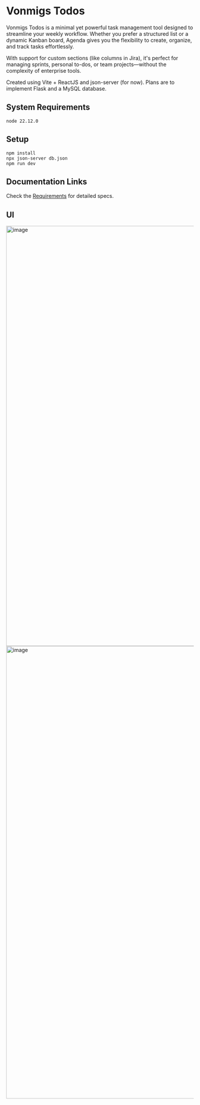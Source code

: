 # Vonmigs Todos
Vonmigs Todos is a minimal yet powerful task management tool designed to streamline your weekly workflow. Whether you prefer a structured list or a dynamic Kanban board, Agenda gives you the flexibility to create, organize, and track tasks effortlessly.

With support for custom sections (like columns in Jira), it's perfect for managing sprints, personal to-dos, or team projects—without the complexity of enterprise tools.


Created using Vite + ReactJS and json-server (for now). Plans are to implement Flask and a MySQL database.

## System Requirements
`node 22.12.0`
## Setup
`npm install` \
`npx json-server db.json`\
`npm run dev`

## Documentation Links
Check the [Requirements](./REQUIRMENTS.md) for detailed specs.



## UI

<img width="2546" height="1128" alt="image" src="https://github.com/user-attachments/assets/78cac3e5-de76-4149-b981-10d4100f10f0" />
<img width="2526" height="1215" alt="image" src="https://github.com/user-attachments/assets/45bd3785-d6b7-404b-96ea-962eadb17f2d" />


